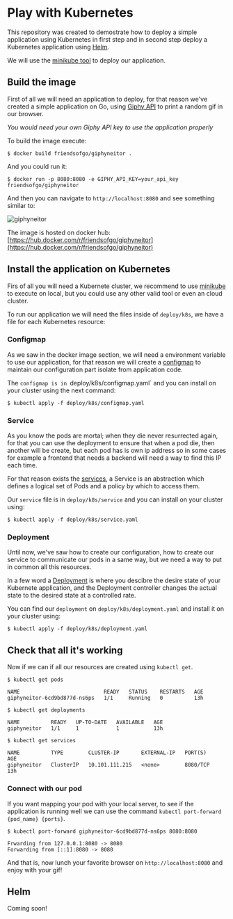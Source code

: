 # Play with Kubernetes
This repository was created to demostrate how to deploy a simple application using Kubernetes in first step and
in second step deploy a Kubernetes application using [Helm](https://helm.sh/).

We will use the [minikube tool](https://kubernetes.io/docs/tasks/tools/install-minikube/) to deploy our application.

## Build the image

First of all we will need an application to deploy, for that reason we've created a simple application on Go, using
[Giphy API](https://developers.giphy.com/) to print a random gif in our browser.

*You would need your own Giphy API key to use the application properly*

To build the image execute:

```
$ docker build friendsofgo/giphyneitor .
```

And you could run it:

```
$ docker run -p 8080:8080 -e GIPHY_API_KEY=your_api_key friendsofgo/giphyneitor
```

And then you can navigate to `http://localhost:8080` and see something similar to:

![giphyneitor](https://res.cloudinary.com/fogo/image/upload/c_scale,w_500/v1589566547/fogo/blog/giphyneitor_mood.png)

The image is hosted on docker hub: [https://hub.docker.com/r/friendsofgo/giphyneitor](https://hub.docker.com/r/friendsofgo/giphyneitor)

## Install the application on Kubernetes

Firs of all you will need a Kubernete cluster, we recommend to use [minikube](https://kubernetes.io/docs/tasks/tools/install-minikube/) to execute on local, but you could use
any other valid tool or even an cloud cluster.

To run our application we will need the files inside of `deploy/k8s`, we have a file for each Kubernetes resource:

### Configmap

As we saw in the docker image section, we will need a environment variable to use our application, for that reason we will create
a [configmap](https://kubernetes.io/docs/concepts/configuration/configmap/) to maintain our configuration part isolate from application code.

The `configmap is in `deploy/k8s/configmap.yaml` and you can install on your cluster using the next command:

```
$ kubectl apply -f deploy/k8s/configmap.yaml
```

### Service

As you know the pods are mortal; when they die never resurrected again, for that you can use the deployment to ensure that
when a pod die, then another will be create, but each pod has is own ip address so in some cases for example a frontend that needs a backend
will need a way to find this IP each time.

For that reason exists the [services](https://kubernetes.io/docs/concepts/services-networking/service/), a Service is an abstraction which defines a logical set of Pods and a policy by which to access them.

Our `service` file is in `deploy/k8s/service` and you can install on your cluster using:

```
$ kubectl apply -f deploy/k8s/service.yaml
```

### Deployment

Until now, we've saw how to create our configuration, how to create our service to communicate our pods in a same way, but 
we need a way to put in common all this resources.

In a few word a [Deployment](https://kubernetes.io/docs/concepts/workloads/controllers/deployment/) is where you descibre the desire state of your Kubernete application, and
the Deployment controller changes the actual state to the desired state at a controlled rate.

You can find our `deployment` on `deploy/k8s/deployment.yaml` and install it on your cluster using:

```
$ kubectl apply -f deploy/k8s/deployment.yaml
```

## Check that all it's working

Now if we can if all our resources are created using `kubectl get`.

```
$ kubectl get pods

NAME                           READY   STATUS    RESTARTS   AGE
giphyneitor-6cd9bd877d-ns6ps   1/1     Running   0          13h
```

```
$ kubectl get deployments

NAME          READY   UP-TO-DATE   AVAILABLE   AGE
giphyneitor   1/1     1            1           13h
```

```
$ kubectl get services

NAME          TYPE        CLUSTER-IP       EXTERNAL-IP   PORT(S)    AGE
giphyneitor   ClusterIP   10.101.111.215   <none>        8080/TCP   13h
```

### Connect with our pod

If you want mapping your pod with your local server, to see if the application is running well
we can use the command `kubectl port-forward {pod_name} {ports}`.

```
$ kubectl port-forward giphyneitor-6cd9bd877d-ns6ps 8080:8080

Frwarding from 127.0.0.1:8080 -> 8080
Forwarding from [::1]:8080 -> 8080
```

And that is, now lunch your favorite browser on `http://localhost:8080` and enjoy with your gif!

## Helm

Coming soon!